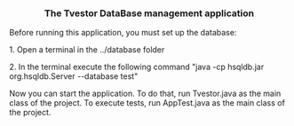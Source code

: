 <h3 align="center">The Tvestor DataBase management application</h3>

<p>Before running this application, you must set up the database:</p>
<p>1. Open a terminal in the ../database folder</p>
<p>2. In the terminal execute the following command "java -cp hsqldb.jar org.hsqldb.Server --database test"</p>

Now you can start the application. To do that, run Tvestor.java as the main class of the project.
To execute tests, run AppTest.java as the main class of the project.
